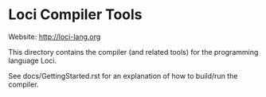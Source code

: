 Loci Compiler Tools
===================

Website: http://loci-lang.org

This directory contains the compiler (and related tools) for the programming language Loci.

See docs/GettingStarted.rst for an explanation of how to build/run the compiler.
